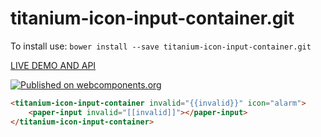 # titanium-icon-input-container.git

To install use: `bower install --save titanium-icon-input-container.git`

[ LIVE DEMO AND API ](https://www.webcomponents.org/element/LssPolymerElements/titanium-icon-input-container)

[![Published on webcomponents.org](https://img.shields.io/badge/webcomponents.org-published-blue.svg)](https://www.webcomponents.org/element/titanium-icon-input-container/titanium-icon-input-container)

<!---
```
<custom-element-demo>
  <template>
    <script src="../webcomponentsjs/webcomponents-lite.js"></script>
    <link rel="import" href="titanium-icon-input-container.html">
    <div>
      <template is="dom-bind">
        <next-code-block></next-code-block>
      </template>
    </div>
  </template>
</custom-element-demo>
```
-->
```html
<titanium-icon-input-container invalid="{{invalid}}" icon="alarm">
    <paper-input invalid="[[invalid]]"></paper-input>
</titanium-icon-input-container>
```

